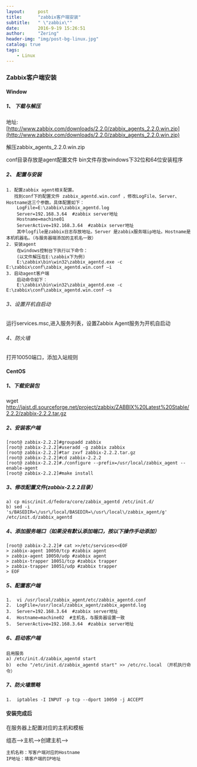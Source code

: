 ```yaml
---
layout:     post
title:      "zabbix客户端安装"
subtitle:   " \"zabbix\""
date:       2016-9-19 15:26:51 
author:     "Zering"
header-img: "img/post-bg-linux.jpg"
catalog: true
tags:
    - Linux
---
```


### Zabbix客户端安装

#### Window

##### 1、  下载与解压

地址: [http://www.zabbix.com/downloads/2.2.0/zabbix_agents_2.2.0.win.zip](http://www.zabbix.com/downloads/2.2.0/zabbix_agents_2.2.0.win.zip)

解压zabbix_agents_2.2.0.win.zip

conf目录存放是agent配置文件 bin文件存放windows下32位和64位安装程序

##### 2、  配置与安装

	1. 配置zabbix agent相关配置。
	   找到conf下的配置文件 zabbix_agentd.win.conf ，修改LogFile、Server、Hostname这三个参数。具体配置如下：
		LogFile=E:\zabbix\zabbix_agentd.log
		Server=192.168.3.64  #zabbix server地址
		Hostname=machine01 
		ServerActive=192.168.3.64  #zabbix server地址
		其中logfile是zabbix日志存放地址。Server 是zabbix服务端ip地址。Hostname是本机机器名。（与服务器端添加的主机名一致）
	2. 安装agent
		在windows控制台下执行以下命令：
		(以文件解压在E:\zabbix下为例)
		E:\zabbix\bin\win32\zabbix_agentd.exe -c E:\zabbix\conf\zabbix_agentd.win.conf –i 
	3. 启动agent客户端
		启动命令如下：
		E:\zabbix\bin\win32\zabbix_agentd.exe -c E:\zabbix\conf\zabbix_agentd.win.conf –s

###### 3、设置开机自启动

运行services.msc,进入服务列表，设置Zabbix Agent服务为开机自启动

###### 4、防火墙

打开10050端口，添加入站规则

#### CentOS

##### 1、下载安装包

wget http://jaist.dl.sourceforge.net/project/zabbix/ZABBIX%20Latest%20Stable/2.2.2/zabbix-2.2.2.tar.gz

##### 2、安装客户端

	[root@ zabbix-2.2.2]#groupadd zabbix
	[root@ zabbix-2.2.2]#useradd -g zabbix zabbix
	[root@ zabbix-2.2.2]#tar zxvf zabbix-2.2.2.tar.gz
	[root@ zabbix-2.2.2]#cd zabbix-2.2.2
	[root@ zabbix-2.2.2]#./configure --prefix=/usr/local/zabbix_agent --enable-agent
	[root@ zabbix-2.2.2]#make install

##### 3、修改配置文件(zabbix-2.2.2目录）

	a) cp misc/init.d/fedora/core/zabbix_agentd /etc/init.d/
	b) sed -i 's/BASEDIR=\/usr\/local/BASEDIR=\/usr\/local\/zabbix_agent/g' /etc/init.d/zabbix_agentd

##### 4、添加服务端口（如果没有默认添加端口，按以下操作手动添加）

	[root@ zabbix-2.2.2]# cat >>/etc/services<<EOF
	> zabbix-agent 10050/tcp #zabbix agent
	> zabbix-agent 10050/udp #zabbix agent
	> zabbix-trapper 10051/tcp #zabbix trapper
	> zabbix-trapper 10051/udp #zabbix trapper
	> EOF

##### 5、配置客户端

	1.	vi /usr/local/zabbix_agent/etc/zabbix_agentd.conf
	2.	LogFile=/usr/local/zabbix_agent/zabbix_agentd.log
	3.	Server=192.168.3.64  #zabbix server地址
	4.	Hostname=machine02  #主机名，与服务器设置一致
	5.	ServerActive=192.168.3.64  #zabbix server地址

##### 6、启动客户端
	启用服务
	a) /etc/init.d/zabbix_agentd start
	b)  echo "/etc/init.d/zabbix_agentd start" >> /etc/rc.local	（开机执行命令）

##### 7、防火墙策略
	1.	iptables -I INPUT -p tcp --dport 10050 -j ACCEPT


#### 安装完成后
在服务器上配置对应的主机和模板

组态-->主机-->创建主机-->
	
	主机名称：写客户端对应的Hostname
	IP地址：填客户端的IP地址

